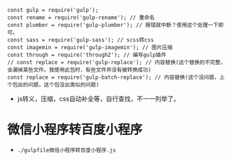 ```
const gulp = require('gulp');
const rename = require('gulp-rename'); // 重命名
const plumber = require('gulp-plumber'); // 报错就中断？使用这个处理一下即可。
const sass = require('gulp-sass'); // scss转css
const imagemin = require('gulp-imagemin'); // 图片压缩
const through = require('through2'); // 编写gulp插件
// const replace = require('gulp-replace'); // 内容替换(这个替换的不完整，会漏掉某些文件。我使用此包时，有些文件并没有被转换成功)
const replace = require('gulp-batch-replace'); // 内容替换(这个没问题，上个包出的问题，这个包没出类似的问题)
```
* js转义，压缩，css自动补全等，自行查找，不一一列举了。

# 微信小程序转百度小程序
* ```./gulpfile微信小程序转百度小程序.js```
